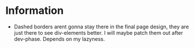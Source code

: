 # Information

* Dashed borders arent gonna stay there in the final page design, they are just there to see div-elements better. I will maybe patch them out after dev-phase. Depends on my lazyness.